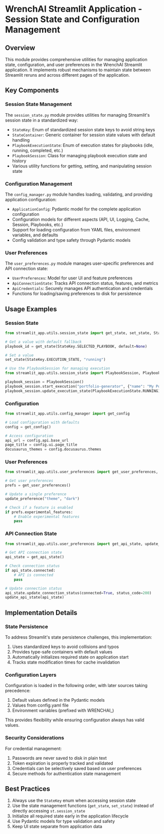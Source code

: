 # WrenchAI Streamlit Application - Session State and Configuration Management

## Overview

This module provides comprehensive utilities for managing application state, configuration, and user preferences in the WrenchAI Streamlit application. It implements robust mechanisms to maintain state between Streamlit reruns and across different pages of the application.

## Key Components

### Session State Management

The `session_state.py` module provides utilities for managing Streamlit's session state in a standardized way:

- `StateKey`: Enum of standardized session state keys to avoid string keys
- `StateContainer`: Generic container for session state values with default handling
- `PlaybookExecutionState`: Enum of execution states for playbooks (idle, running, completed, etc.)
- `PlaybookSession`: Class for managing playbook execution state and history
- Various utility functions for getting, setting, and manipulating session state

### Configuration Management

The `config_manager.py` module handles loading, validating, and providing application configuration:

- `ApplicationConfig`: Pydantic model for the complete application configuration
- Configuration models for different aspects (API, UI, Logging, Cache, Session, Playbooks, etc.)
- Support for loading configuration from YAML files, environment variables, and defaults
- Config validation and type safety through Pydantic models

### User Preferences

The `user_preferences.py` module manages user-specific preferences and API connection state:

- `UserPreferences`: Model for user UI and feature preferences
- `ApiConnectionState`: Tracks API connection status, features, and metrics
- `ApiCredentials`: Securely manages API authentication and credentials
- Functions for loading/saving preferences to disk for persistence

## Usage Examples

### Session State

```python
from streamlit_app.utils.session_state import get_state, set_state, StateKey

# Get a value with default fallback
playbook_id = get_state(StateKey.SELECTED_PLAYBOOK, default=None)

# Set a value
set_state(StateKey.EXECUTION_STATE, "running")

# Use the PlaybookSession for managing execution
from streamlit_app.utils.session_state import PlaybookSession, PlaybookExecutionState

playbook_session = PlaybookSession()
playbook_session.start_execution("portfolio-generator", {"name": "My Portfolio"})
playbook_session.update_execution_state(PlaybookExecutionState.RUNNING)
```

### Configuration

```python
from streamlit_app.utils.config_manager import get_config

# Load configuration with defaults
config = get_config()

# Access configuration
api_url = config.api.base_url
page_title = config.ui.page_title
docusaurus_themes = config.docusaurus.themes
```

### User Preferences

```python
from streamlit_app.utils.user_preferences import get_user_preferences, update_preference

# Get user preferences
prefs = get_user_preferences()

# Update a single preference
update_preference("theme", "dark")

# Check if a feature is enabled
if prefs.experimental_features:
    # Enable experimental features
    pass
```

### API Connection State

```python
from streamlit_app.utils.user_preferences import get_api_state, update_api_state

# Get API connection state
api_state = get_api_state()

# Check connection status
if api_state.connected:
    # API is connected
    pass

# Update connection status
api_state.update_connection_status(connected=True, status_code=200)
update_api_state(api_state)
```

## Implementation Details

### State Persistence

To address Streamlit's state persistence challenges, this implementation:

1. Uses standardized keys to avoid collisions and typos
2. Provides type-safe containers with default values
3. Automatically initializes required state on application start
4. Tracks state modification times for cache invalidation

### Configuration Layers

Configuration is loaded in the following order, with later sources taking precedence:

1. Default values defined in the Pydantic models
2. Values from config.yaml file
3. Environment variables (prefixed with WRENCHAI_)

This provides flexibility while ensuring configuration always has valid values.

### Security Considerations

For credential management:

1. Passwords are never saved to disk in plain text
2. Token expiration is properly tracked and validated
3. Credentials can be selectively saved based on user preferences
4. Secure methods for authentication state management

## Best Practices

1. Always use the `StateKey` enum when accessing session state
2. Use the state management functions (`get_state`, `set_state`) instead of directly accessing `st.session_state`
3. Initialize all required state early in the application lifecycle
4. Use Pydantic models for type validation and safety
5. Keep UI state separate from application data